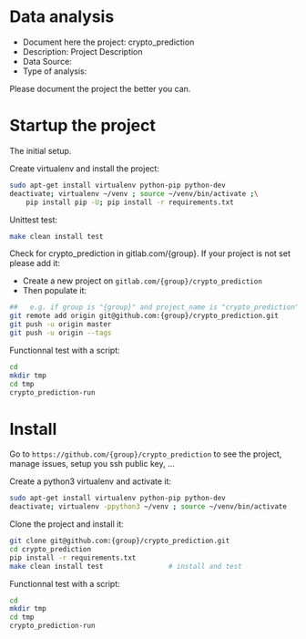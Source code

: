# Data analysis
- Document here the project: crypto_prediction
- Description: Project Description
- Data Source:
- Type of analysis:

Please document the project the better you can.

# Startup the project

The initial setup.

Create virtualenv and install the project:
```bash
sudo apt-get install virtualenv python-pip python-dev
deactivate; virtualenv ~/venv ; source ~/venv/bin/activate ;\
    pip install pip -U; pip install -r requirements.txt
```

Unittest test:
```bash
make clean install test
```

Check for crypto_prediction in gitlab.com/{group}.
If your project is not set please add it:

- Create a new project on `gitlab.com/{group}/crypto_prediction`
- Then populate it:

```bash
##   e.g. if group is "{group}" and project_name is "crypto_prediction"
git remote add origin git@github.com:{group}/crypto_prediction.git
git push -u origin master
git push -u origin --tags
```

Functionnal test with a script:

```bash
cd
mkdir tmp
cd tmp
crypto_prediction-run
```

# Install

Go to `https://github.com/{group}/crypto_prediction` to see the project, manage issues,
setup you ssh public key, ...

Create a python3 virtualenv and activate it:

```bash
sudo apt-get install virtualenv python-pip python-dev
deactivate; virtualenv -ppython3 ~/venv ; source ~/venv/bin/activate
```

Clone the project and install it:

```bash
git clone git@github.com:{group}/crypto_prediction.git
cd crypto_prediction
pip install -r requirements.txt
make clean install test                # install and test
```
Functionnal test with a script:

```bash
cd
mkdir tmp
cd tmp
crypto_prediction-run
```
